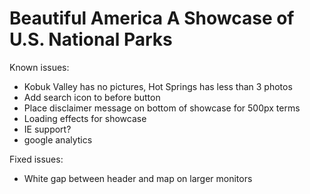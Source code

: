 Beautiful America
A Showcase of U.S. National Parks
========

Known issues:

- Kobuk Valley has no pictures, Hot Springs has less than 3 photos
- Add search icon to before button
- Place disclaimer message on bottom of showcase for 500px terms
- Loading effects for showcase
- IE support?
- google analytics

Fixed issues:

- White gap between header and map on larger monitors
